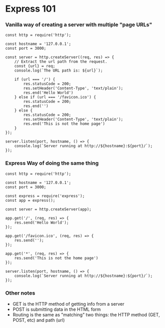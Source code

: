 # Express 101

### Vanilla way of creating a server with multiple "page URLs"

```
const http = require('http');

const hostname = '127.0.0.1';
const port = 3000;

const server = http.createServer((req, res) => {
    // Extract the url path from the request.
    const {url} = req;
    console.log(`The URL path is: ${url}`);

    if (url === '/') {
        res.statusCode = 200;
        res.setHeader('Content-Type', 'text/plain');
        res.end('Hello World')
    } else if (url === '/favicon.ico') {
        res.statusCode = 200;
        res.end('')
    } else {
        res.statusCode = 200;
        res.setHeader('Content-Type', 'text/plain');
        res.end('This is not the home page')
    }
});

server.listen(port, hostname, () => {
    console.log(`Server running at http://${hostname}:${port}/`);
});
```

### Express Way of doing the same thing

```
const http = require('http');

const hostname = '127.0.0.1';
const port = 3000;

const express = require('express');
const app = express();

const server = http.createServer(app);

app.get('/', (req, res) => {
    res.send('Hello World');
});

app.get('/favicon.ico', (req, res) => {
    res.send('');
});

app.get('*', (req, res) => {
    res.send('This is not the home page')
});

server.listen(port, hostname, () => {
    console.log(`Server running at http://${hostname}:${port}/`);
});
```

### Other notes

- GET is the HTTP method of getting info from a server
- POST is submitting data in the HTML form
- Routing is the same as "matching" two things: the HTTP method (GET, POST, etc) and path (url)
